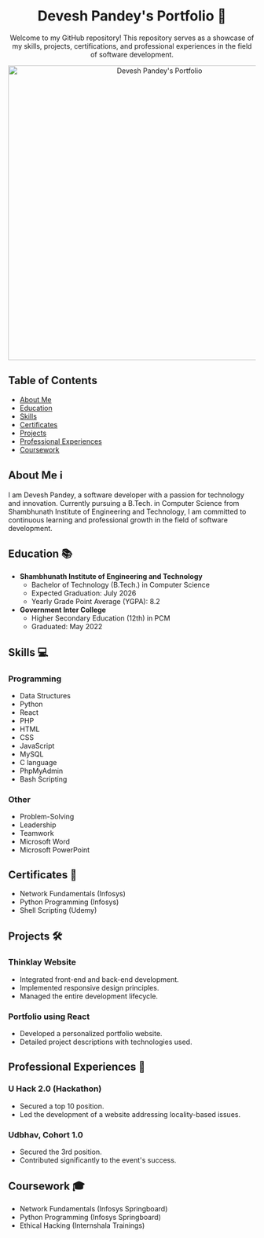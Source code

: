 
<h1 align="center">Devesh Pandey's Portfolio 🚀</h1>

<p align="center">
  Welcome to my GitHub repository! This repository serves as a showcase of my skills, projects, certifications, and professional experiences in the field of software development.
</p>

<p align="center">
  <!-- Add badges here -->
</p>

<p align="center">
  <a href="https://deveshpandey65.github.io/Devesh/"><img src="https://github.io/deveshpandey65/portfolio/blob/main/assets/portfolio-screenshot.png" href="https://deveshpandey65.github.io/Devesh/" alt="Devesh Pandey's Portfolio" width="600"></a>
</p>

## Table of Contents
- [About Me](#about-me)
- [Education](#education)
- [Skills](#skills-)
- [Certificates](#certificates)
- [Projects](#projects)
- [Professional Experiences](#professional-experiences)
- [Coursework](#coursework)

<!-- About Me Section -->
## About Me ℹ️
I am Devesh Pandey, a software developer with a passion for technology and innovation. Currently pursuing a B.Tech. in Computer Science from Shambhunath Institute of Engineering and Technology, I am committed to continuous learning and professional growth in the field of software development.

<!-- Education Section -->
## Education 📚
- **Shambhunath Institute of Engineering and Technology**
  - Bachelor of Technology (B.Tech.) in Computer Science
  - Expected Graduation: July 2026
  - Yearly Grade Point Average (YGPA): 8.2
- **Government Inter College**
  - Higher Secondary Education (12th) in PCM
  - Graduated: May 2022

<!-- Skills Section -->
## Skills 💻
### Programming
- Data Structures
- Python
- React
- PHP
- HTML
- CSS
- JavaScript
- MySQL
- C language
- PhpMyAdmin
- Bash Scripting

### Other
- Problem-Solving
- Leadership
- Teamwork
- Microsoft Word
- Microsoft PowerPoint

<!-- Certificates Section -->
## Certificates 🏅
- Network Fundamentals (Infosys)
- Python Programming (Infosys)
- Shell Scripting (Udemy)

<!-- Projects Section -->
## Projects 🛠️
### Thinklay Website
- Integrated front-end and back-end development.
- Implemented responsive design principles.
- Managed the entire development lifecycle.

### Portfolio using React
- Developed a personalized portfolio website.
- Detailed project descriptions with technologies used.

<!-- Professional Experiences Section -->
## Professional Experiences 🚀
### U Hack 2.0 (Hackathon)
- Secured a top 10 position.
- Led the development of a website addressing locality-based issues.

### Udbhav, Cohort 1.0
- Secured the 3rd position.
- Contributed significantly to the event's success.

<!-- Coursework Section -->
## Coursework 🎓
- Network Fundamentals (Infosys Springboard)
- Python Programming (Infosys Springboard)
- Ethical Hacking (Internshala Trainings)
